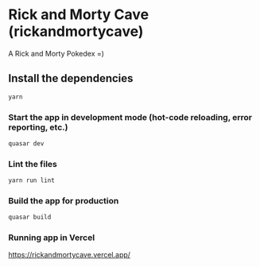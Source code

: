 # Rick and Morty Cave (rickandmortycave)

A Rick and Morty Pokedex =)

## Install the dependencies
```bash
yarn
```

### Start the app in development mode (hot-code reloading, error reporting, etc.)
```bash
quasar dev
```

### Lint the files
```bash
yarn run lint
```

### Build the app for production
```bash
quasar build
```

### Running app in Vercel

https://rickandmortycave.vercel.app/
